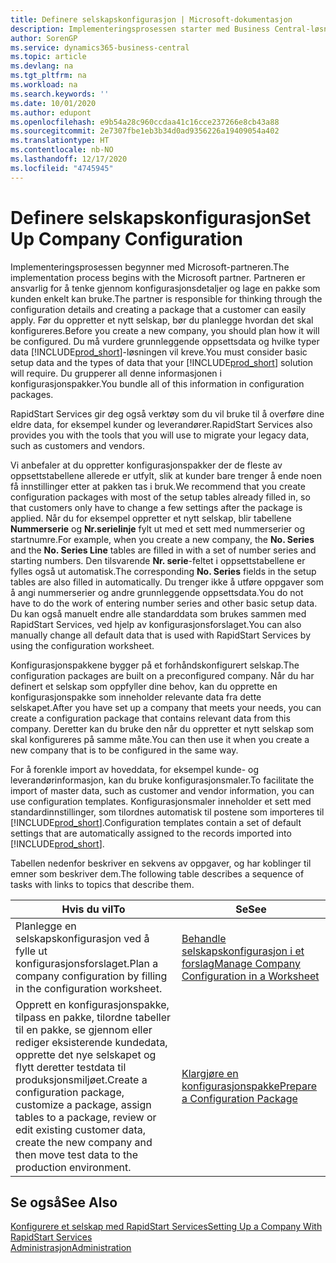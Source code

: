 ```yaml
---
title: Definere selskapskonfigurasjon | Microsoft-dokumentasjon
description: Implementeringsprosessen starter med Business Central-løsningen som kreves. Du grupperer all denne informasjonen i konfigurasjonspakker.
author: SorenGP
ms.service: dynamics365-business-central
ms.topic: article
ms.devlang: na
ms.tgt_pltfrm: na
ms.workload: na
ms.search.keywords: ''
ms.date: 10/01/2020
ms.author: edupont
ms.openlocfilehash: e9b54a28c960ccdaa41c16cce237266e8cb43a88
ms.sourcegitcommit: 2e7307fbe1eb3b34d0ad9356226a19409054a402
ms.translationtype: HT
ms.contentlocale: nb-NO
ms.lasthandoff: 12/17/2020
ms.locfileid: "4745945"
---
```

# <a name="set-up-company-configuration"></a><span data-ttu-id="06bda-104">Definere selskapskonfigurasjon</span><span class="sxs-lookup"><span data-stu-id="06bda-104">Set Up Company Configuration</span></span>
<span data-ttu-id="06bda-105">Implementeringsprosessen begynner med Microsoft-partneren.</span><span class="sxs-lookup"><span data-stu-id="06bda-105">The implementation process begins with the Microsoft partner.</span></span> <span data-ttu-id="06bda-106">Partneren er ansvarlig for å tenke gjennom konfigurasjonsdetaljer og lage en pakke som kunden enkelt kan bruke.</span><span class="sxs-lookup"><span data-stu-id="06bda-106">The partner is responsible for thinking through the configuration details and creating a package that a customer can easily apply.</span></span> <span data-ttu-id="06bda-107">Før du oppretter et nytt selskap, bør du planlegge hvordan det skal konfigureres.</span><span class="sxs-lookup"><span data-stu-id="06bda-107">Before you create a new company, you should plan how it will be configured.</span></span> <span data-ttu-id="06bda-108">Du må vurdere grunnleggende oppsettsdata og hvilke typer data [!INCLUDE[prod_short](includes/prod_short.md)]-løsningen vil kreve.</span><span class="sxs-lookup"><span data-stu-id="06bda-108">You must consider basic setup data and the types of data that your [!INCLUDE[prod_short](includes/prod_short.md)] solution will require.</span></span> <span data-ttu-id="06bda-109">Du grupperer all denne informasjonen i konfigurasjonspakker.</span><span class="sxs-lookup"><span data-stu-id="06bda-109">You bundle all of this information in configuration packages.</span></span>

<span data-ttu-id="06bda-110">RapidStart Services gir deg også verktøy som du vil bruke til å overføre dine eldre data, for eksempel kunder og leverandører.</span><span class="sxs-lookup"><span data-stu-id="06bda-110">RapidStart Services also provides you with the tools that you will use to migrate your legacy data, such as customers and vendors.</span></span>  

<span data-ttu-id="06bda-111">Vi anbefaler at du oppretter konfigurasjonspakker der de fleste av oppsettstabellene allerede er utfylt, slik at kunder bare trenger å ende noen få innstillinger etter at pakken tas i bruk.</span><span class="sxs-lookup"><span data-stu-id="06bda-111">We recommend that you create configuration packages with most of the setup tables already filled in, so that customers only have to change a few settings after the package is applied.</span></span> <span data-ttu-id="06bda-112">Når du for eksempel oppretter et nytt selskap, blir tabellene **Nummerserie** og **Nr.serielinje** fylt ut med et sett med nummerserier og startnumre.</span><span class="sxs-lookup"><span data-stu-id="06bda-112">For example, when you create a new company, the **No. Series** and the **No. Series Line** tables are filled in with a set of number series and starting numbers.</span></span> <span data-ttu-id="06bda-113">Den tilsvarende **Nr. serie**-feltet i oppsettstabellene er fylles også ut automatisk.</span><span class="sxs-lookup"><span data-stu-id="06bda-113">The corresponding **No. Series** fields in the setup tables are also filled in automatically.</span></span> <span data-ttu-id="06bda-114">Du trenger ikke å utføre oppgaver som å angi nummerserier og andre grunnleggende oppsettsdata.</span><span class="sxs-lookup"><span data-stu-id="06bda-114">You do not have to do the work of entering number series and other basic setup data.</span></span> <span data-ttu-id="06bda-115">Du kan også manuelt endre alle standarddata som brukes sammen med RapidStart Services, ved hjelp av konfigurasjonsforslaget.</span><span class="sxs-lookup"><span data-stu-id="06bda-115">You can also manually change all default data that is used with RapidStart Services by using the configuration worksheet.</span></span>  

<span data-ttu-id="06bda-116">Konfigurasjonspakkene bygger på et forhåndskonfigurert selskap.</span><span class="sxs-lookup"><span data-stu-id="06bda-116">The configuration packages are built on a preconfigured company.</span></span> <span data-ttu-id="06bda-117">Når du har definert et selskap som oppfyller dine behov, kan du opprette en konfigurasjonspakke som inneholder relevante data fra dette selskapet.</span><span class="sxs-lookup"><span data-stu-id="06bda-117">After you have set up a company that meets your needs, you can create a configuration package that contains relevant data from this company.</span></span> <span data-ttu-id="06bda-118">Deretter kan du bruke den når du oppretter et nytt selskap som skal konfigureres på samme måte.</span><span class="sxs-lookup"><span data-stu-id="06bda-118">You can then use it when you create a new company that is to be configured in the same way.</span></span>  

<span data-ttu-id="06bda-119">For å forenkle import av hoveddata, for eksempel kunde- og leverandørinformasjon, kan du bruke konfigurasjonsmaler.</span><span class="sxs-lookup"><span data-stu-id="06bda-119">To facilitate the import of master data, such as customer and vendor information, you can use configuration templates.</span></span> <span data-ttu-id="06bda-120">Konfigurasjonsmaler inneholder et sett med standardinnstillinger, som tilordnes automatisk til postene som importeres til [!INCLUDE[prod_short](includes/prod_short.md)].</span><span class="sxs-lookup"><span data-stu-id="06bda-120">Configuration templates contain a set of default settings that are automatically assigned to the records imported into [!INCLUDE[prod_short](includes/prod_short.md)].</span></span>

<span data-ttu-id="06bda-121">Tabellen nedenfor beskriver en sekvens av oppgaver, og har koblinger til emner som beskriver dem.</span><span class="sxs-lookup"><span data-stu-id="06bda-121">The following table describes a sequence of tasks with links to topics that describe them.</span></span>

|<span data-ttu-id="06bda-122">**Hvis du vil**</span><span class="sxs-lookup"><span data-stu-id="06bda-122">**To**</span></span>|<span data-ttu-id="06bda-123">**Se**</span><span class="sxs-lookup"><span data-stu-id="06bda-123">**See**</span></span>|  
|------------|-------------|  
|<span data-ttu-id="06bda-124">Planlegge en selskapskonfigurasjon ved å fylle ut konfigurasjonsforslaget.</span><span class="sxs-lookup"><span data-stu-id="06bda-124">Plan a company configuration by filling in the configuration worksheet.</span></span>|[<span data-ttu-id="06bda-125">Behandle selskapskonfigurasjon i et forslag</span><span class="sxs-lookup"><span data-stu-id="06bda-125">Manage Company Configuration in a Worksheet</span></span>](admin-how-to-manage-company-configuration-in-a-worksheet.md)|  
|<span data-ttu-id="06bda-126">Opprett en konfigurasjonspakke, tilpass en pakke, tilordne tabeller til en pakke, se gjennom eller rediger eksisterende kundedata, opprette det nye selskapet og flytt deretter testdata til produksjonsmiljøet.</span><span class="sxs-lookup"><span data-stu-id="06bda-126">Create a configuration package, customize a package, assign tables to a package, review or edit existing customer data, create the new company and then move test data to the production environment.</span></span>|[<span data-ttu-id="06bda-127">Klargjøre en konfigurasjonspakke</span><span class="sxs-lookup"><span data-stu-id="06bda-127">Prepare a Configuration Package</span></span>](admin-how-to-prepare-a-configuration-package.md)| 

## <a name="see-also"></a><span data-ttu-id="06bda-128">Se også</span><span class="sxs-lookup"><span data-stu-id="06bda-128">See Also</span></span>  
[<span data-ttu-id="06bda-129">Konfigurere et selskap med RapidStart Services</span><span class="sxs-lookup"><span data-stu-id="06bda-129">Setting Up a Company With RapidStart Services</span></span>](admin-set-up-a-company-with-rapidstart.md)  
[<span data-ttu-id="06bda-130">Administrasjon</span><span class="sxs-lookup"><span data-stu-id="06bda-130">Administration</span></span>](admin-setup-and-administration.md)
